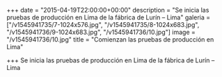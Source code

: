+++
date = "2015-04-19T22:00:00+00:00"
description = "Se inicia las pruebas de producción en Lima de la fábrica de Lurín – Lima"
galeria = ["/v1545941735/7-1024x576.jpg", "/v1545941735/8-1024x683.jpg", "/v1545941736/9-1024x683.jpg", "/v1545941736/10.jpg"]
image = "/v1545941736/10.jpg"
title = "Comienzan las pruebas de producción en Lima"

+++
Se inicia las pruebas de producción en Lima de la fábrica de Lurín – Lima